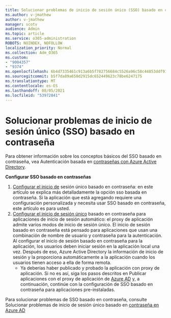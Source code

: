 ```yaml
---
title: Solucionar problemas de inicio de sesión único (SSO) basado en contraseña
ms.author: v-jmathew
author: v-jmathew
manager: scotv
audience: Admin
ms.topic: article
ms.service: o365-administration
ROBOTS: NOINDEX, NOFOLLOW
localization_priority: Normal
ms.collection: Adm_O365
ms.custom:
- "9004357"
- "9374"
ms.openlocfilehash: 6b4d7335461c913a6b5f782756684c5526a96c58c44853ddf9154aa51607bd4a
ms.sourcegitcommit: b5f7da89a650d2915dc652449623c78be6247175
ms.translationtype: MT
ms.contentlocale: es-ES
ms.lasthandoff: 08/05/2021
ms.locfileid: "53972841"
---
```

# <a name="troubleshoot-password-based-seamless-single-sign-on-sso-issues"></a>Solucionar problemas de inicio de sesión único (SSO) basado en contraseña

Para obtener información sobre los conceptos básicos del SSO basado en contraseña, vea Autenticación basada en [contraseñas con Azure Active Directory](https://docs.microsoft.com/azure/active-directory/fundamentals/auth-password-based-sso).

**Configurar SSO basado en contraseñas**

1. [Configurar el inicio de](https://docs.microsoft.com/azure/active-directory/manage-apps/configure-password-single-sign-on-non-gallery-applications) sesión único basado en contraseña: en este artículo se explica más detalladamente la opción sso basada en contraseña. Si la aplicación que está agregando requiere una configuración personalizada y necesita usar SSO basado en contraseña, este artículo es para usted.
2. [Configurar el inicio de sesión único](https://docs.microsoft.com/azure/active-directory/manage-apps/application-proxy-configure-single-sign-on-password-vaulting) basado en contraseña para aplicaciones de inicio de sesión automático: el proxy de aplicación admite varios modos de inicio de sesión único. El inicio de sesión basado en contraseña está pensado para aplicaciones que usan una combinación de nombre de usuario y contraseña para la autenticación. Al configurar el inicio de sesión basado en contraseña para la aplicación, los usuarios deben iniciar sesión en la aplicación local una vez. Después de eso, Azure Active Directory la información de inicio de sesión y la proporciona automáticamente a la aplicación cuando los usuarios tienen acceso a ella de forma remota.
    - Ya deberías haber publicado y probado la aplicación con proxy de aplicación. Si no es así, siga los pasos descritos en Publicar aplicaciones con el proxy de aplicación de [Azure AD](https://docs.microsoft.com/azure/active-directory/manage-apps/application-proxy-add-on-premises-application) y, a continuación, continúe con la configuración de SSO basado en contraseña para aplicaciones pre-instaladas.

Para solucionar problemas de SSO basado en contraseña, consulte Solucionar problemas de inicio de sesión único basado en [contraseña en Azure AD](https://docs.microsoft.com/azure/active-directory/manage-apps/troubleshoot-password-based-sso)
